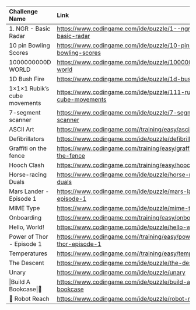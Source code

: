 | Challenge Name               |                               Link                               |
|:-----------------------------|:-----------------------------------------------------------------|
| 1. NGR - Basic Radar         |     https://www.codingame.com/ide/puzzle/1--ngr---basic-radar    |
| 10 pin Bowling Scores        |    https://www.codingame.com/ide/puzzle/10-pin-bowling-scores    |
| 1000000000D WORLD            |      https://www.codingame.com/ide/puzzle/1000000000d-world      |
| 1D Bush Fire                 |        https://www.codingame.com/ide/puzzle/1d-bush-fire         |
| 1×1×1 Rubik’s cube movements |  https://www.codingame.com/ide/puzzle/111-rubiks-cube-movements  |
| 7-segment scanner            | https://www.codingame.com/ide/puzzle/7-segment-scanner           |
| ASCII Art                    |        https://www.codingame.com//training/easy/ascii-art        |
| Defibrillators               |       https://www.codingame.com/ide/puzzle/defibrillators        |
| Graffiti on the fence        |  https://www.codingame.com/training/easy/graffiti-on-the-fence   |
| Hooch Clash                  |       https://www.codingame.com/training/easy/hooch-clash        |
| Horse-racing Duals           |     https://www.codingame.com/ide/puzzle/horse-racing-duals      |
| Mars Lander - Episode 1      |    https://www.codingame.com/ide/puzzle/mars-lander-episode-1    |
| MIME Type                    |          https://www.codingame.com/ide/puzzle/mime-type          |
| Onboarding                   |        https://www.codingame.com/training/easy/onboarding        |
| Hello, World!                |         https://www.codingame.com/ide/puzzle/hello-world         |
| Power of Thor - Episode 1    | https://www.codingame.com//training/easy/power-of-thor-episode-1 |
| Temperatures                 |      https://www.codingame.com//training/easy/temperatures       |
| The Descent                  |         https://www.codingame.com/ide/puzzle/the-descent         |
| Unary                        |            https://www.codingame.com/ide/puzzle/unary            |
| \|Build A Bookcase\|🔨       |      https://www.codingame.com/ide/puzzle/build-a-bookcase       |
| 🤖 Robot Reach               |         https://www.codingame.com/ide/puzzle/robot-reach         |
